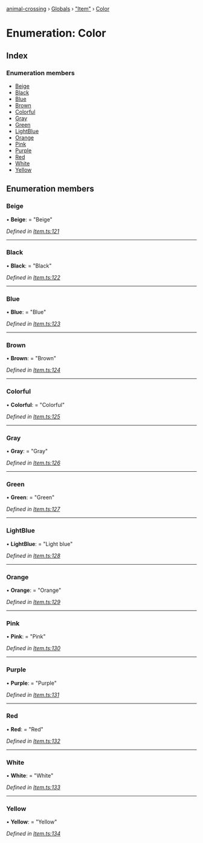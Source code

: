 [animal-crossing](../README.md) › [Globals](../globals.md) › ["Item"](../modules/_item_.md) › [Color](_item_.color.md)

# Enumeration: Color

## Index

### Enumeration members

* [Beige](_item_.color.md#beige)
* [Black](_item_.color.md#black)
* [Blue](_item_.color.md#blue)
* [Brown](_item_.color.md#brown)
* [Colorful](_item_.color.md#colorful)
* [Gray](_item_.color.md#gray)
* [Green](_item_.color.md#green)
* [LightBlue](_item_.color.md#lightblue)
* [Orange](_item_.color.md#orange)
* [Pink](_item_.color.md#pink)
* [Purple](_item_.color.md#purple)
* [Red](_item_.color.md#red)
* [White](_item_.color.md#white)
* [Yellow](_item_.color.md#yellow)

## Enumeration members

###  Beige

• **Beige**: = "Beige"

*Defined in [Item.ts:121](https://github.com/Norviah/animal-crossing/blob/95a2959/module/types/Item.ts#L121)*

___

###  Black

• **Black**: = "Black"

*Defined in [Item.ts:122](https://github.com/Norviah/animal-crossing/blob/95a2959/module/types/Item.ts#L122)*

___

###  Blue

• **Blue**: = "Blue"

*Defined in [Item.ts:123](https://github.com/Norviah/animal-crossing/blob/95a2959/module/types/Item.ts#L123)*

___

###  Brown

• **Brown**: = "Brown"

*Defined in [Item.ts:124](https://github.com/Norviah/animal-crossing/blob/95a2959/module/types/Item.ts#L124)*

___

###  Colorful

• **Colorful**: = "Colorful"

*Defined in [Item.ts:125](https://github.com/Norviah/animal-crossing/blob/95a2959/module/types/Item.ts#L125)*

___

###  Gray

• **Gray**: = "Gray"

*Defined in [Item.ts:126](https://github.com/Norviah/animal-crossing/blob/95a2959/module/types/Item.ts#L126)*

___

###  Green

• **Green**: = "Green"

*Defined in [Item.ts:127](https://github.com/Norviah/animal-crossing/blob/95a2959/module/types/Item.ts#L127)*

___

###  LightBlue

• **LightBlue**: = "Light blue"

*Defined in [Item.ts:128](https://github.com/Norviah/animal-crossing/blob/95a2959/module/types/Item.ts#L128)*

___

###  Orange

• **Orange**: = "Orange"

*Defined in [Item.ts:129](https://github.com/Norviah/animal-crossing/blob/95a2959/module/types/Item.ts#L129)*

___

###  Pink

• **Pink**: = "Pink"

*Defined in [Item.ts:130](https://github.com/Norviah/animal-crossing/blob/95a2959/module/types/Item.ts#L130)*

___

###  Purple

• **Purple**: = "Purple"

*Defined in [Item.ts:131](https://github.com/Norviah/animal-crossing/blob/95a2959/module/types/Item.ts#L131)*

___

###  Red

• **Red**: = "Red"

*Defined in [Item.ts:132](https://github.com/Norviah/animal-crossing/blob/95a2959/module/types/Item.ts#L132)*

___

###  White

• **White**: = "White"

*Defined in [Item.ts:133](https://github.com/Norviah/animal-crossing/blob/95a2959/module/types/Item.ts#L133)*

___

###  Yellow

• **Yellow**: = "Yellow"

*Defined in [Item.ts:134](https://github.com/Norviah/animal-crossing/blob/95a2959/module/types/Item.ts#L134)*
